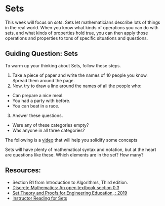 # Sets

This week will focus on _sets_. Sets let mathematicians describe lots of things in the real world. When you know what kinds of operations you can do with sets, and what kinds of properties hold true, you can then apply those operations and properties to tons of specific situations and questions.

## Guiding Question: Sets

To warm up your thinking about Sets, follow these steps.

1. Take a piece of paper and write the names of 10 people you know. Spread them around the page.
2. Now, try to draw a line around the names of all the people who:
  - Can prepare a nice meal.
  - You had a party with before.
  - You can beat in a race.
3. Answer these questions.
  - Were any of these categories empty?
  - Was anyone in all three categories?


The following is a [video](https://www.youtube.com/watch?v=tyDKR4FG3Yw) that will help you solidify some concepts

Sets will have plenty of mathematical syntax and notation, but at the heart are
questions like these. Which elements are in the set? How many?

## Resources:
- Section B1 from Introduction to Algorithms, Third edition.
- [Discrete Mathematics: An open textbook section 0.3](http://discrete.openmathbooks.org/dmoi3/sec_intro-sets.html)
- [Set Theory and Proofs for Engineering Education, : 2019](https://core.ac.uk/outputs/287648611)
- [Instructor Reading for Sets](https://www.wolframcloud.com/obj/scamach2/Published/Introduction%20to%20Sets.nb)
